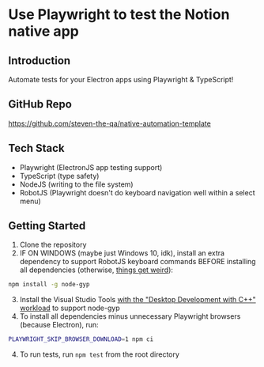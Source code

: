 # Use Playwright to test the Notion native app

## Introduction

Automate tests for your Electron apps using Playwright & TypeScript!

## GitHub Repo

<a href="https://github.com/steven-the-qa/native-automation-template" target="_blank" rel='noopener noreferrer'>
    https://github.com/steven-the-qa/native-automation-template
</a>

## Tech Stack

- Playwright (ElectronJS app testing support)
- TypeScript (type safety)
- NodeJS (writing to the file system)
- RobotJS (Playwright doesn't do keyboard navigation well within a select menu)

## Getting Started

1. Clone the repository
2. IF ON WINDOWS (maybe just Windows 10, idk), install an extra dependency to support RobotJS keyboard commands BEFORE installing all dependencies (otherwise, [things get weird](https://github.com/octalmage/robotjs/issues/590)):

```bash
npm install -g node-gyp
```

3. Install the Visual Studio Tools [with the "Desktop Development with C++" workload](<https://github.com/nodejs/node-gyp#installation:~:text=Install%20Visual%20C%2B%2B%20Build%20Environment%3A%20Visual%20Studio%20Build%20Tools%20(using%20%22Visual%20C%2B%2B%20build%20tools%22%20workload)%20or%20Visual%20Studio%20Community%20(using%20the%20%22Desktop%20development%20with%20C%2B%2B%22%20workload)>) to support node-gyp
4. To install all dependencies minus unnecessary Playwright browsers (because Electron), run:

```bash
PLAYWRIGHT_SKIP_BROWSER_DOWNLOAD=1 npm ci
```

4. To run tests, run `npm test` from the root directory
